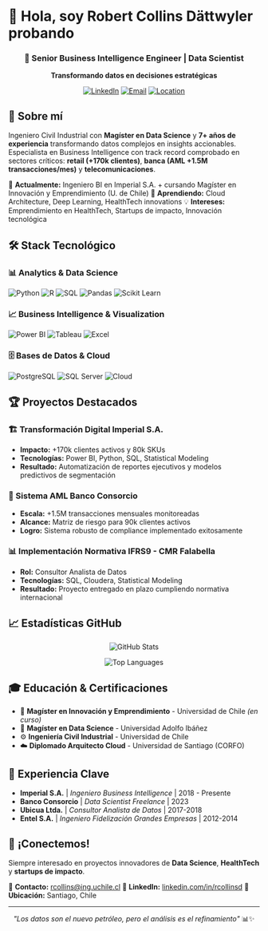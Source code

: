 # 👋 Hola, soy Robert Collins Dättwyler probando

<div align="center">
  
### 🚀 Senior Business Intelligence Engineer | Data Scientist
**Transformando datos en decisiones estratégicas**

[![LinkedIn](https://img.shields.io/badge/LinkedIn-0077B5?style=for-the-badge&logo=linkedin&logoColor=white)](https://linkedin.com/in/rcollinsd)
[![Email](https://img.shields.io/badge/Email-D14836?style=for-the-badge&logo=gmail&logoColor=white)](mailto:rcollins@ing.uchile.cl)
[![Location](https://img.shields.io/badge/Santiago-Chile-green?style=for-the-badge&logo=google-maps&logoColor=white)]()

</div>

## 🎯 Sobre mí

Ingeniero Civil Industrial con **Magíster en Data Science** y **7+ años de experiencia** transformando datos complejos en insights accionables. Especialista en Business Intelligence con track record comprobado en sectores críticos: **retail (+170k clientes)**, **banca (AML +1.5M transacciones/mes)** y **telecomunicaciones**.

🔭 **Actualmente:** Ingeniero BI en Imperial S.A. + cursando Magíster en Innovación y Emprendimiento (U. de Chile)
🌱 **Aprendiendo:** Cloud Architecture, Deep Learning, HealthTech innovations
💡 **Intereses:** Emprendimiento en HealthTech, Startups de impacto, Innovación tecnológica

## 🛠️ Stack Tecnológico

### 📊 Analytics & Data Science
![Python](https://img.shields.io/badge/Python-3776AB?style=for-the-badge&logo=python&logoColor=white)
![R](https://img.shields.io/badge/R-276DC3?style=for-the-badge&logo=r&logoColor=white)
![SQL](https://img.shields.io/badge/SQL-4479A1?style=for-the-badge&logo=mysql&logoColor=white)
![Pandas](https://img.shields.io/badge/pandas-150458?style=for-the-badge&logo=pandas&logoColor=white)
![Scikit Learn](https://img.shields.io/badge/scikit_learn-F7931E?style=for-the-badge&logo=scikit-learn&logoColor=white)

### 📈 Business Intelligence & Visualization
![Power BI](https://img.shields.io/badge/PowerBI-F2C811?style=for-the-badge&logo=Power%20BI&logoColor=white)
![Tableau](https://img.shields.io/badge/Tableau-E97627?style=for-the-badge&logo=Tableau&logoColor=white)
![Excel](https://img.shields.io/badge/Microsoft_Excel-217346?style=for-the-badge&logo=microsoft-excel&logoColor=white)

### 🗄️ Bases de Datos & Cloud
![PostgreSQL](https://img.shields.io/badge/PostgreSQL-316192?style=for-the-badge&logo=postgresql&logoColor=white)
![SQL Server](https://img.shields.io/badge/Microsoft%20SQL%20Server-CC2927?style=for-the-badge&logo=microsoft%20sql%20server&logoColor=white)
![Cloud](https://img.shields.io/badge/Cloud_Architecture-4285F4?style=for-the-badge&logo=google-cloud&logoColor=white)

## 🏆 Proyectos Destacados

### 🏗️ Transformación Digital Imperial S.A.
- **Impacto:** +170k clientes activos y 80k SKUs
- **Tecnologías:** Power BI, Python, SQL, Statistical Modeling
- **Resultado:** Automatización de reportes ejecutivos y modelos predictivos de segmentación

### 🏦 Sistema AML Banco Consorcio
- **Escala:** +1.5M transacciones mensuales monitoreadas
- **Alcance:** Matriz de riesgo para 90k clientes activos
- **Logro:** Sistema robusto de compliance implementado exitosamente

### 📊 Implementación Normativa IFRS9 - CMR Falabella
- **Rol:** Consultor Analista de Datos
- **Tecnologías:** SQL, Cloudera, Statistical Modeling
- **Resultado:** Proyecto entregado en plazo cumpliendo normativa internacional

## 📈 Estadísticas GitHub

<div align="center">
  
![GitHub Stats](https://github-readme-stats.vercel.app/api?username=rockert6&show_icons=true&theme=radical)

![Top Languages](https://github-readme-stats.vercel.app/api/top-langs/?username=rockert6&layout=compact&theme=radical)

</div>

## 🎓 Educación & Certificaciones

- 🎯 **Magíster en Innovación y Emprendimiento** - Universidad de Chile *(en curso)*
- 🤖 **Magíster en Data Science** - Universidad Adolfo Ibáñez
- ⚙️ **Ingeniería Civil Industrial** - Universidad de Chile
- ☁️ **Diplomado Arquitecto Cloud** - Universidad de Santiago (CORFO)

## 💼 Experiencia Clave

- **Imperial S.A.** | *Ingeniero Business Intelligence* | 2018 - Presente
- **Banco Consorcio** | *Data Scientist Freelance* | 2023
- **Ubicua Ltda.** | *Consultor Analista de Datos* | 2017-2018
- **Entel S.A.** | *Ingeniero Fidelización Grandes Empresas* | 2012-2014

## 🤝 ¡Conectemos!

Siempre interesado en proyectos innovadores de **Data Science**, **HealthTech** y **startups de impacto**. 

📧 **Contacto:** rcollins@ing.uchile.cl
💼 **LinkedIn:** [linkedin.com/in/rcollinsd](https://linkedin.com/in/rcollinsd)
📍 **Ubicación:** Santiago, Chile

---

<div align="center">
  
*"Los datos son el nuevo petróleo, pero el análisis es el refinamiento"* 📊✨

</div>
